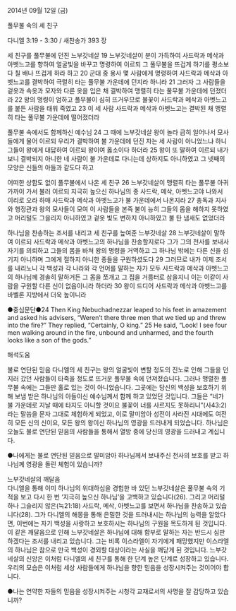 2014년 09월 12일 (금)

풀무불 속의 세 친구



다니엘 3:19 - 3:30 / 새찬송가 393 장


세 친구를 풀무불에 던진 느부갓네살
19 느부갓네살이 분이 가득하여 사드락과 메삭과 아벳느고를 향하여 얼굴빛을 바꾸고 명령하여 이르되 그 풀무불을 뜨겁게 하기를 평소보다 칠 배나 뜨겁게 하라 하고 20 군대 중 용사 몇 사람에게 명령하여 사드락과 메삭과 아벳느고를 결박하여 극렬히 타는 풀무불 가운데에 던지라 하니라 21 그러자 그 사람들을 겉옷과 속옷과 모자와 다른 옷을 입은 채 결박하여 맹렬히 타는 풀무불 가운데에 던졌더라 22 왕의 명령이 엄하고 풀무불이 심히 뜨거우므로 불꽃이 사드락과 메삭과 아벳느고를 붙든 사람을 태워 죽였고 23 이 세 사람 사드락과 메삭과 아벳느고는 결박된 채 맹렬히 타는 풀무불 가운데에 떨어졌더라

풀무불 속에서도 함께하신 예수님
24 그 때에 느부갓네살 왕이 놀라 급히 일어나서 모사들에게 물어 이르되 우리가 결박하여 불 가운데에 던진 자는 세 사람이 아니었느냐 하니 그들이 왕에게 대답하여 이르되 왕이여 옳소이다 하더라 25 왕이 또 말하여 이르되 내가 보니 결박되지 아니한 네 사람이 불 가운데로 다니는데 상하지도 아니하였고 그 넷째의 모양은 신들의 아들과 같도다 하고

어떠한 상함도 없이 풀무불에서 나온 세 친구
26 느부갓네살이 맹렬히 타는 풀무불 아귀 가까이 가서 불러 이르되 지극히 높으신 하나님의 종 사드락, 메삭, 아벳느고야 나와서 이리로 오라 하매 사드락과 메삭과 아벳느고가 불 가운데에서 나온지라 27 총독과 지사와 행정관과 왕의 모사들이 모여 이 사람들을 본즉 불이 능히 그들의 몸을 해하지 못하였고 머리털도 그을리지 아니하였고 겉옷 빛도 변하지 아니하였고 불 탄 냄새도 없었더라

하나님을 찬송하는 조서를 내리고 세 친구를 높여준 느부갓네살
28 느부갓네살이 말하여 이르되 사드락과 메삭과 아벳느고의 하나님을 찬송할지로다 그가 그의 천사를 보내사 자기를 의뢰하고 그들의 몸을 바쳐 왕의 명령을 거역하고 그 하나님 밖에는 다른 신을 섬기지 아니하며 그에게 절하지 아니한 종들을 구원하셨도다 29 그러므로 내가 이제 조서를 내리노니 각 백성과 각 나라와 각 언어를 말하는 자가 모두 사드락과 메삭과 아벳느고의 하나님께 경솔히 말하거든 그 몸을 쪼개고 그 집을 거름터로 삼을지니 이는 이같이 사람을 구원할 다른 신이 없음이니라 하더라 30 왕이 드디어 사드락과 메삭과 아벳느고를 바벨론 지방에서 더욱 높이니라


●중심문단●24 Then King Nebuchadnezzar leaped to his feet in amazement and asked his advisers, “Weren’t there three men that we tied up and threw into the fire?” They replied, “Certainly, O king.” 25 He said, “Look! I see four men walking around in the fire, unbound and unharmed, and the fourth looks like a son of the gods.”

해석도움





불로 연단된 믿음 
다니엘의 세 친구는 왕의 얼굴빛이 변할 정도의 진노로 인해 그들을 던지러 갔던 사람들이 타죽을 정도로 뜨거운 풀무불 속에 던져졌습니다. 그러나 맹렬한 풀무불 속에는 그들만 홀로 있는 것이 아니었습니다. 그곳에는 당신의 백성을 보호하기 위해 보냄 받은 하나님의 아들이신 예수님께서 함께 하고 있었던 것입니다. 그들은 “네가 불 가운데로 지날 때에 타지도 아니할 것이요 불꽃이 너를 사르지도 못하리니”(사43:2)라는 말씀을 문자 그대로 체험하게 되었고, 이로 말미암아 성전이 사라진 시대에도 여전히 모든 신의 신이요, 모든 왕의 왕이신 하나님의 영광을 드러내게 되었습니다. 하나님은 오늘도 불로 연단된 믿음의 사람들을 통해서 열방 중에 당신의 영광을 드러내고 계십니다. 

●나에게는 불로 연단된 믿음으로 말미암아 하나님께서 보내주신 천사의 보호를 받고 하나님께 영광을 돌린 체험이 있습니까? 

느부갓네살의 깨달음  
다니엘을 통해 이미 하나님의 위대하심을 경험한 바 있던 느부갓네살은 풀무불 속의 기적을 보고 다시 한 번 ‘지극히 높으신 하나님’을 고백하고 있습니다(26). 그리고 머리털 하나 그슬리지 않은(눅21:18) 사드락, 메삭, 아벳느고를 보면서 하나님을 찬송하고 있습니다(28). 그가 다니엘의 해몽을 통해 은밀한 것을 드러내시는 하나님의 능력을 알았다면, 이번에는 자기 백성을 사랑하고 보호하시는 하나님의 구원을 목도하게 된 것입니다. 이 같은 깨달음으로 인해 느부갓네살은 하나님에 대해 함부로 말하는 자는 반드시 심판하겠다는 조서를 내리고 있습니다. 그는 비록 이스라엘이 자기에게 패망했지만 이스라엘의 하나님은 참으로 만국 백성이 경외할 대상이라는 사실을 깨닫게 된 것입니다. 느부갓네살의 신앙은 이처럼 다니엘의 세 친구를 통해 한 단계 높은 단계로 성장하고 있습니다. 우리의 모습은 이처럼 세상 사람들에게 하나님을 향한 믿음을 성장시켜주는 것이어야 합니다.

●나는 연약한 자들의 믿음을 성장시켜주는 시청각 교재로서의 사명을 잘 감당하고 있습니까?